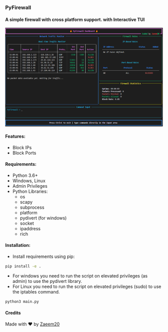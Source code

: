 ### PyFirewall

#### A simple firewall with cross platform support. with Interactive TUI

![UI Screenshot](assets/image.png)

#### Features:
- Block IPs
- Block Ports


#### Requirements:
- Python 3.6+
- Windows, Linux
- Admin Privileges
- Python Libraries:
  - os
  - scapy
  - subprocess
  - platform
  - pydivert (for windows)
  - socket
  - ipaddress
  - rich


#### Installation:
- Install requirements using pip:
```bash
pip install -e .
```

- For windows you need to run the script on elevated privileges (as admin) to use the pydivert library.
- For Linux you need to run the script on elevated privileges (sudo) to use the iptables command.

```bash
python3 main.py
``` 


#### Credits

Made with ❤️ by [Zaeem20](https;//github.com/Zaeem20)